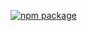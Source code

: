 [![npm package](https://img.shields.io/npm/v/@vzh/mobx-utils.svg?style=flat-square)](https://www.npmjs.org/package/@vzh/mobx-utils)
